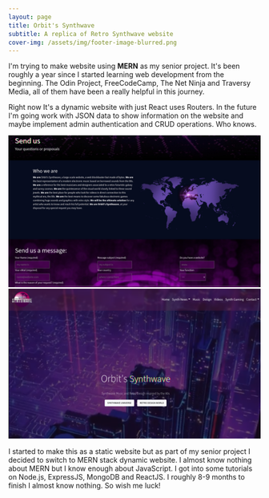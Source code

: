 ```yaml
---
layout: page
title: Orbit's Synthwave
subtitle: A replica of Retro Synthwave website
cover-img: /assets/img/footer-image-blurred.png
---
```


I'm trying to make website using **MERN** as my senior project. It's been roughly a year since I started learning web development from the beginning. The Odin Project, FreeCodeCamp, The Net Ninja and Traversy Media, all of them have been a really helpful in this journey.

Right now It's a dynamic website with just React uses Routers. In the future I'm going work with JSON data to show information on the website and maybe implement admin authentication and CRUD operations. Who knows.

<img title="a title" alt="Alt text" src="/assets/img/orbit-1.png">

<img title="a title" alt="Alt text" src="/assets/img/orbit-2.png">

I started to make this as a static website but as part of my senior project I decided to switch to MERN stack dynamic website. I almost know nothing about MERN but I know enough about JavaScript. I got into some tutorials on Node.js, ExpressJS, MongoDB and ReactJS. I roughly 8-9 months to finish I almost know nothing. So wish me luck!
